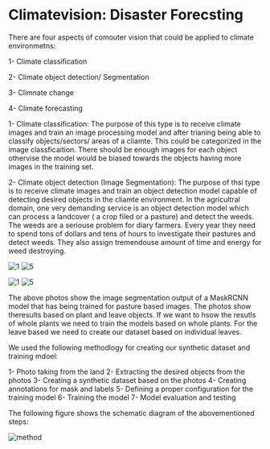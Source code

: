 # Climatevision: Disaster Forecsting
There are four aspects of comouter vision that could be applied to climate environmetns:

1- Climate classification

2- Climate object detection/ Segmentation 

3- Climnate change

4- Climate forecasting 

1- Climate classification:
The purpose of this type is to receive climate images and train an image processing model and after trianing being able to classify objects/sectors/ areas of a cliamte. This could be categorized in the image classficaition. There should be enough images for each object othervise the model would be biased towards the objects having more images in the training set. 

2- Climate object detection (Image Segmentation): 
The purpose of thsi type is to receive climate images and train an object detection model capable of detecting desired objects in the cliamte environment. In the agricultral domain, one very demanding service is an object detection model which can process a landcover ( a crop filed or a pasture) and detect the weeds. The weeds are a seriouse problem for diary farmers. Every year they need to spend tons of dollars and tens of hours to investigate their pastures and detect weeds. They also assign tremendouse amount of time and energy for weed destroying. 

![1](https://user-images.githubusercontent.com/47879342/230290452-4117af94-b9c0-4b5c-827f-1fe340250a47.png)
![5](https://user-images.githubusercontent.com/47879342/230290484-8daa44d7-46e8-436e-a34e-e903d99fd291.png)

![1](https://user-images.githubusercontent.com/47879342/230290529-5a58f21d-ae0f-4fd8-8b8d-c9b707d1d0d9.png)
![5](https://user-images.githubusercontent.com/47879342/230290800-d71e5fc0-12fa-4e95-85a2-c368f094c5ee.png)

The above photos show the image segmentation output of a MaskRCNN model that has being trained for pasture based images. The photos show theresults based on plant and leave objects. If we want to hsow the resutls of whole plants we need to train the models based on whole plants. For the leave based we need to create our dataset based on individual leaves. 

We used the following methodlogy for creating our synthetic dataset and training mdoel: 

1- Photo taking from the land
2- Extracting the desired objects from the photos
3- Creating a synthetic dataset based on the photos
4- Creating annotations for mask and labels
5- Defining a proper configuration for the training model
6- Training the model
7- Model evaluation and testing

The following figure shows the schematic diagram of the abovementioned steps: 

![method](https://user-images.githubusercontent.com/47879342/230292740-a32ae9b6-b70f-41d1-b481-221f5a37444e.png)

